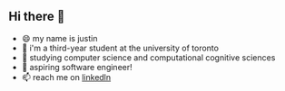 ## Hi there 👋
- 😄 my name is justin
- 🔭 i'm a third-year student at the university of toronto
- 🌱 studying computer science and computational cognitive sciences
- 👯 aspiring software engineer!
- 📫 reach me on [linkedln](https://www.linkedin.com/in/justin-li-2ba675199/)

<!--
**jempio/jempio** is a ✨ _special_ ✨ repository because its `README.md` (this file) appears on your GitHub profile.

Here are some ideas to get you started:

- 🔭 I’m currently working on ...
- 🌱 I’m currently learning ...
- 👯 I’m looking to collaborate on ...
- 🤔 I’m looking for help with ...
- 💬 Ask me about ...
- 📫 How to reach me: ...
- 😄 Pronouns: ...
- ⚡ Fun fact: ...
-->
